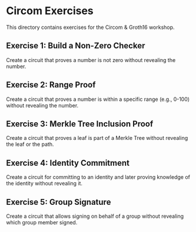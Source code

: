 # Circom Exercises

This directory contains exercises for the Circom & Groth16 workshop.

## Exercise 1: Build a Non-Zero Checker

Create a circuit that proves a number is not zero without revealing the number.

## Exercise 2: Range Proof

Create a circuit that proves a number is within a specific range (e.g., 0-100) without revealing the number.

## Exercise 3: Merkle Tree Inclusion Proof

Create a circuit that proves a leaf is part of a Merkle Tree without revealing the leaf or the path.

## Exercise 4: Identity Commitment

Create a circuit for committing to an identity and later proving knowledge of the identity without revealing it.

## Exercise 5: Group Signature

Create a circuit that allows signing on behalf of a group without revealing which group member signed. 
